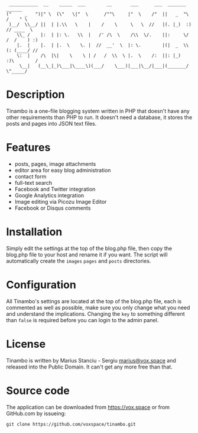      ___________  __    _____  ___        __       ___      ___  _______     ______    
    ("     _   ")|" \  (\"   \|"  \      /""\     |"  \    /"  ||   _  "\   /    " \   
     )__/  \\__/ ||  | |.\\   \    |    /    \     \   \  //   |(. |_)  :) // ____  \  
        \\_ /    |:  | |: \.   \\  |   /' /\  \    /\\  \/.    ||:     \/ /  /    ) :) 
        |.  |    |.  | |.  \    \. |  //  __'  \  |: \.        |(|  _  \\(: (____/ //  
        \:  |    /\  |\|    \    \ | /   /  \\  \ |.  \    /:  ||: |_)  :)\        /   
         \__|   (__\_|_)\___|\____\)(___/    \___)|___|\__/|___|(_______/  \"_____/    

Description
===========

Tinambo is a one-file blogging system written in PHP that doesn't have any other
requirements than PHP to run. It doesn't need a database, it stores the posts
and pages into JSON text files.

Features
========

- posts, pages, image attachments
- editor area for easy blog administration
- contact form
- full-text search
- Facebook and Twitter integration
- Google Analytics integration
- Image editing via Picozu Image Editor
- Facebook or Disqus comments

Installation
============

Simply edit the settings at the top of the blog.php file, then copy the blog.php
file to your host and rename it if you want. The script will automatically create
the `images` `pages` and `posts` directories.

Configuration
=============

All Tinambo's settings are located at the top of the blog.php file, each is
commented as well as possible, make sure you only change what you need and
understand the implications. Changing the `key` to something different than
`false` is required before you can login to the admin panel.

License
=======

Tinambo is written by Marius Stanciu - Sergiu <marius@vox.space> and released
into the Public Domain. It can't get any more free than that.

Source code
===========

The application can be downloaded from https://vox.space or from GitHub.com
by issueing:

`git clone https://github.com/voxspace/tinambo.git`
